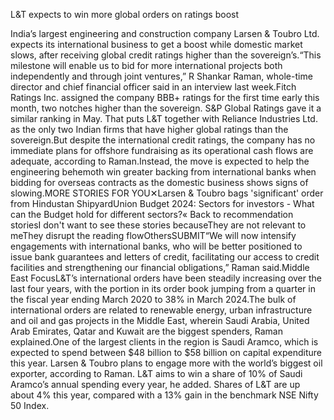 L&T expects to win more global orders on ratings boost

India’s largest engineering and construction company Larsen & Toubro Ltd. expects its international business to get a boost while domestic market slows, after receiving global credit ratings higher than the sovereign’s.“This milestone will enable us to bid for more international projects both independently and through joint ventures,” R Shankar Raman, whole-time director and chief financial officer said in an interview last week.Fitch Ratings Inc. assigned the company BBB+ ratings for the first time early this month, two notches higher than the sovereign. S&P Global Ratings gave it a similar ranking in May. That puts L&T together with Reliance Industries Ltd. as the only two Indian firms that have higher global ratings than the sovereign.But despite the international credit ratings, the company has no immediate plans for offshore fundraising as its operational cash flows are adequate, according to Raman.Instead, the move is expected to help the engineering behemoth win greater backing from international banks when bidding for overseas contracts as the domestic business shows signs of slowing.MORE STORIES FOR YOU✕Larsen & Toubro bags 'significant' order from Hindustan ShipyardUnion Budget 2024: Sectors for investors - What can the Budget hold for different sectors?« Back to recommendation storiesI don't want to see these stories becauseThey are not relevant to meThey disrupt the reading flowOthersSUBMIT“We will now intensify engagements with international banks, who will be better positioned to issue bank guarantees and letters of credit, facilitating our access to credit facilities and strengthening our financial obligations,” Raman said.Middle East FocusL&T’s international orders have been steadily increasing over the last four years, with the portion in its order book jumping from a quarter in the fiscal year ending March 2020 to 38% in March 2024.The bulk of international orders are related to renewable energy, urban infrastructure and oil and gas projects in the Middle East, wherein Saudi Arabia, United Arab Emirates, Qatar and Kuwait are the biggest spenders, Raman explained.One of the largest clients in the region is Saudi Aramco, which is expected to spend between $48 billion to $58 billion on capital expenditure this year. Larsen & Toubro plans to engage more with the world’s biggest oil exporter, according to Raman. L&T aims to win a share of 10% of Saudi Aramco’s annual spending every year, he added. Shares of L&T are up about 4% this year, compared with a 13% gain in the benchmark NSE Nifty 50 Index.
